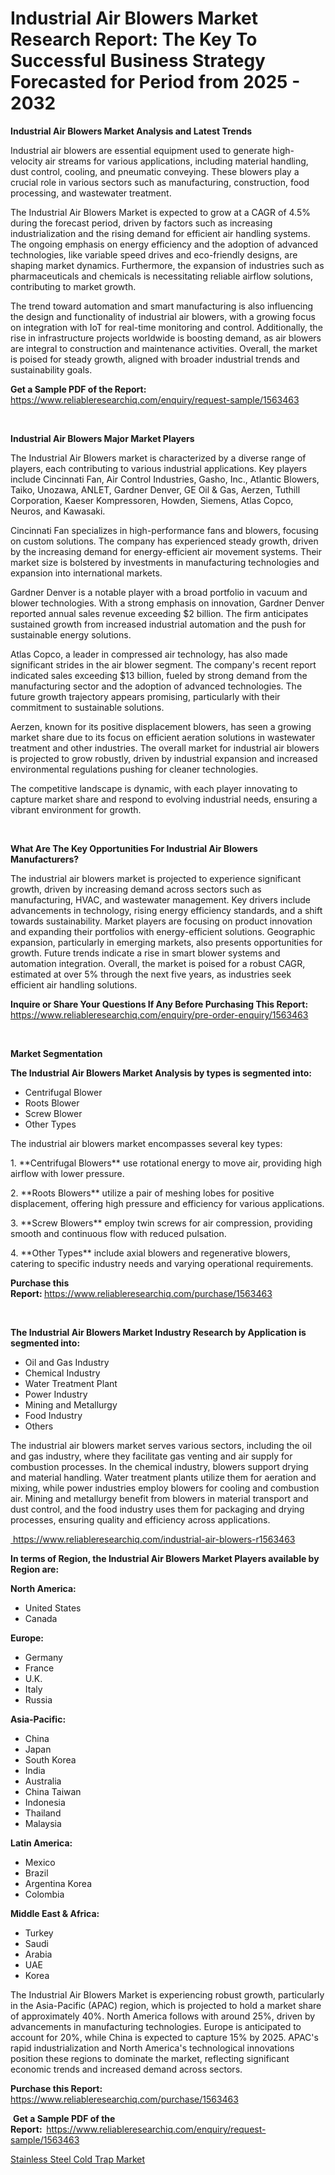 <p><h1>Industrial Air Blowers Market Research Report: The Key To Successful Business Strategy Forecasted for Period from 2025 - 2032</h1></p><p><strong>Industrial Air Blowers Market Analysis and Latest Trends</strong></p>
<p><p>Industrial air blowers are essential equipment used to generate high-velocity air streams for various applications, including material handling, dust control, cooling, and pneumatic conveying. These blowers play a crucial role in various sectors such as manufacturing, construction, food processing, and wastewater treatment.</p><p>The Industrial Air Blowers Market is expected to grow at a CAGR of 4.5% during the forecast period, driven by factors such as increasing industrialization and the rising demand for efficient air handling systems. The ongoing emphasis on energy efficiency and the adoption of advanced technologies, like variable speed drives and eco-friendly designs, are shaping market dynamics. Furthermore, the expansion of industries such as pharmaceuticals and chemicals is necessitating reliable airflow solutions, contributing to market growth.</p><p>The trend toward automation and smart manufacturing is also influencing the design and functionality of industrial air blowers, with a growing focus on integration with IoT for real-time monitoring and control. Additionally, the rise in infrastructure projects worldwide is boosting demand, as air blowers are integral to construction and maintenance activities. Overall, the market is poised for steady growth, aligned with broader industrial trends and sustainability goals.</p></p>
<p><strong>Get a Sample PDF of the Report:&nbsp;</strong> <a href="https://www.reliableresearchiq.com/enquiry/request-sample/1563463?utm_campaign=1835&utm_medium=2&utm_source=Github&utm_content=ia&utm_term=11042025&utm_id=industrial-air-blowers">https://www.reliableresearchiq.com/enquiry/request-sample/1563463</a></p>
<p>&nbsp;</p>
<p><strong>Industrial Air Blowers Major Market Players</strong></p>
<p><p>The Industrial Air Blowers market is characterized by a diverse range of players, each contributing to various industrial applications. Key players include Cincinnati Fan, Air Control Industries, Gasho, Inc., Atlantic Blowers, Taiko, Unozawa, ANLET, Gardner Denver, GE Oil & Gas, Aerzen, Tuthill Corporation, Kaeser Kompressoren, Howden, Siemens, Atlas Copco, Neuros, and Kawasaki. </p><p>Cincinnati Fan specializes in high-performance fans and blowers, focusing on custom solutions. The company has experienced steady growth, driven by the increasing demand for energy-efficient air movement systems. Their market size is bolstered by investments in manufacturing technologies and expansion into international markets.</p><p>Gardner Denver is a notable player with a broad portfolio in vacuum and blower technologies. With a strong emphasis on innovation, Gardner Denver reported annual sales revenue exceeding $2 billion. The firm anticipates sustained growth from increased industrial automation and the push for sustainable energy solutions.</p><p>Atlas Copco, a leader in compressed air technology, has also made significant strides in the air blower segment. The company's recent report indicated sales exceeding $13 billion, fueled by strong demand from the manufacturing sector and the adoption of advanced technologies. The future growth trajectory appears promising, particularly with their commitment to sustainable solutions.</p><p>Aerzen, known for its positive displacement blowers, has seen a growing market share due to its focus on efficient aeration solutions in wastewater treatment and other industries. The overall market for industrial air blowers is projected to grow robustly, driven by industrial expansion and increased environmental regulations pushing for cleaner technologies.</p><p>The competitive landscape is dynamic, with each player innovating to capture market share and respond to evolving industrial needs, ensuring a vibrant environment for growth.</p></p>
<p>&nbsp;</p>
<p><strong>What Are The Key Opportunities For Industrial Air Blowers Manufacturers?</strong></p>
<p><p>The industrial air blowers market is projected to experience significant growth, driven by increasing demand across sectors such as manufacturing, HVAC, and wastewater management. Key drivers include advancements in technology, rising energy efficiency standards, and a shift towards sustainability. Market players are focusing on product innovation and expanding their portfolios with energy-efficient solutions. Geographic expansion, particularly in emerging markets, also presents opportunities for growth. Future trends indicate a rise in smart blower systems and automation integration. Overall, the market is poised for a robust CAGR, estimated at over 5% through the next five years, as industries seek efficient air handling solutions.</p></p>
<p><strong>Inquire or Share Your Questions If Any Before Purchasing This Report:</strong> <a href="https://www.reliableresearchiq.com/enquiry/pre-order-enquiry/1563463?utm_campaign=1835&utm_medium=2&utm_source=Github&utm_content=ia&utm_term=11042025&utm_id=industrial-air-blowers">https://www.reliableresearchiq.com/enquiry/pre-order-enquiry/1563463</a></p>
<p>&nbsp;</p>
<p><strong>Market Segmentation</strong></p>
<p><strong>The Industrial Air Blowers Market Analysis by types is segmented into:</strong></p>
<p><ul><li>Centrifugal Blower</li><li>Roots Blower</li><li>Screw Blower</li><li>Other Types</li></ul></p>
<p><p>The industrial air blowers market encompasses several key types: </p><p>1. **Centrifugal Blowers** use rotational energy to move air, providing high airflow with lower pressure. </p><p>2. **Roots Blowers** utilize a pair of meshing lobes for positive displacement, offering high pressure and efficiency for various applications. </p><p>3. **Screw Blowers** employ twin screws for air compression, providing smooth and continuous flow with reduced pulsation. </p><p>4. **Other Types** include axial blowers and regenerative blowers, catering to specific industry needs and varying operational requirements.</p></p>
<p><strong>Purchase this Report:&nbsp;</strong><a href="https://www.reliableresearchiq.com/purchase/1563463?utm_campaign=1835&utm_medium=2&utm_source=Github&utm_content=ia&utm_term=11042025&utm_id=industrial-air-blowers">https://www.reliableresearchiq.com/purchase/1563463</a></p>
<p>&nbsp;</p>
<p><strong>The Industrial Air Blowers Market Industry Research by Application is segmented into:</strong></p>
<p><ul><li>Oil and Gas Industry</li><li>Chemical Industry</li><li>Water Treatment Plant</li><li>Power Industry</li><li>Mining and Metallurgy</li><li>Food Industry</li><li>Others</li></ul></p>
<p><p>The industrial air blowers market serves various sectors, including the oil and gas industry, where they facilitate gas venting and air supply for combustion processes. In the chemical industry, blowers support drying and material handling. Water treatment plants utilize them for aeration and mixing, while power industries employ blowers for cooling and combustion air. Mining and metallurgy benefit from blowers in material transport and dust control, and the food industry uses them for packaging and drying processes, ensuring quality and efficiency across applications.</p></p>
<p><a href="https://www.reliableresearchiq.com/industrial-air-blowers-r1563463?utm_campaign=1835&utm_medium=2&utm_source=Github&utm_content=ia&utm_term=11042025&utm_id=industrial-air-blowers">&nbsp;https://www.reliableresearchiq.com/industrial-air-blowers-r1563463</a></p>
<p><strong>In terms of Region, the Industrial Air Blowers Market Players available by Region are:</strong></p>
<p>
    <p> <strong> North America: </strong>
        <ul>
            <li>United States</li>
            <li>Canada</li>
        </ul>
        </p> 
    <p> <strong> Europe: </strong>
        <ul>
            <li>Germany</li>
            <li>France</li>
            <li>U.K.</li>
            <li>Italy</li>
            <li>Russia</li>
        </ul>
        </p> 
    <p> <strong> Asia-Pacific: </strong>
        <ul>
            <li>China</li>
            <li>Japan</li>
            <li>South Korea</li>
            <li>India</li>
            <li>Australia</li>
            <li>China Taiwan</li>
            <li>Indonesia</li>
            <li>Thailand</li>
            <li>Malaysia</li>
        </ul>
        </p> 
    <p> <strong> Latin America: </strong>
        <ul>
            <li>Mexico</li>
            <li>Brazil</li>
            <li>Argentina Korea</li>
            <li>Colombia</li>
        </ul>
        </p> 
    <p> <strong> Middle East & Africa: </strong>
        <ul>
            <li>Turkey</li>
            <li>Saudi</li>
            <li>Arabia</li>
            <li>UAE</li>
            <li>Korea</li>
        </ul>
    </p>
    </p>
<p><p>The Industrial Air Blowers Market is experiencing robust growth, particularly in the Asia-Pacific (APAC) region, which is projected to hold a market share of approximately 40%. North America follows with around 25%, driven by advancements in manufacturing technologies. Europe is anticipated to account for 20%, while China is expected to capture 15% by 2025. APAC's rapid industrialization and North America's technological innovations position these regions to dominate the market, reflecting significant economic trends and increased demand across sectors.</p></p>
<p><strong>Purchase this Report: </strong><a href="https://www.reliableresearchiq.com/purchase/1563463?utm_campaign=1835&utm_medium=2&utm_source=Github&utm_content=ia&utm_term=11042025&utm_id=industrial-air-blowers">https://www.reliableresearchiq.com/purchase/1563463</a></p>
<p>&nbsp;<strong>Get a Sample PDF of the Report:&nbsp;&nbsp;</strong><a href="https://www.reliableresearchiq.com/enquiry/request-sample/1563463?utm_campaign=1835&utm_medium=2&utm_source=Github&utm_content=ia&utm_term=11042025&utm_id=industrial-air-blowers">https://www.reliableresearchiq.com/enquiry/request-sample/1563463</a></p>
<p><strong></strong></p>
<p><p><a href="https://github.com/ancsyanagha/Market-Research-Report-List-1/blob/main/stainless-steel-cold-trap-market.md?utm_campaign=1835&utm_medium=2&utm_source=Github&utm_content=ia&utm_term=11042025&utm_id=industrial-air-blowers">Stainless Steel Cold Trap Market</a></p></p>
